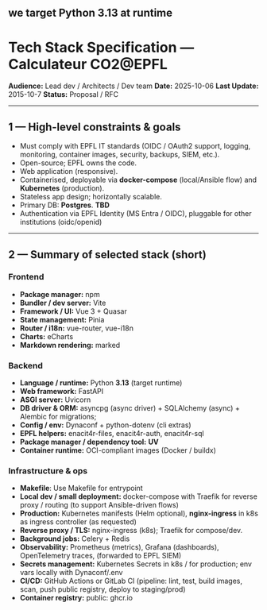 ## **we target Python 3.13 at runtime**

# Tech Stack Specification — Calculateur CO2@EPFL

**Audience:** Lead dev / Architects / Dev team
**Date:** 2025-10-06
**Last Update:** 2015-10-7
**Status:** Proposal / RFC

---

## 1 — High-level constraints & goals

- Must comply with EPFL IT standards (OIDC / OAuth2 support, logging, monitoring, container images, security, backups, SIEM, etc.).
- Open-source; EPFL owns the code.
- Web application (responsive).
- Containerised, deployable via **docker-compose** (local/Ansible flow) and **Kubernetes** (production).
- Stateless app design; horizontally scalable.
- Primary DB: **Postgres**. **TBD**
- Authentication via EPFL Identity (MS Entra / OIDC), pluggable for other institutions (oidc/openid)

---

## 2 — Summary of selected stack (short)

### Frontend

- **Package manager:** npm
- **Bundler / dev server:** Vite
- **Framework / UI:** Vue 3 + Quasar
- **State management:** Pinia
- **Router / i18n:** vue-router, vue-i18n
- **Charts:** eCharts
- **Markdown rendering:** marked

### Backend

- **Language / runtime:** Python **3.13** (target runtime)
- **Web framework:** FastAPI
- **ASGI server:** Uvicorn
- **DB driver & ORM:** asyncpg (async driver) + SQLAlchemy (async) + Alembic for migrations;
- **Config / env:** Dynaconf + python-dotenv (cli extras)
- **EPFL helpers:** enacit4r-files, enacit4r-auth, enacit4r-sql
- **Package manager / dependency tool:** **UV**
- **Container runtime:** OCI-compliant images (Docker / buildx)

### Infrastructure & ops

- **Makefile**: Use Makefile for entrypoint
- **Local dev / small deployment:** docker-compose with Traefik for reverse proxy / routing (to support Ansible-driven flows)
- **Production:** Kubernetes manifests (Helm optional), **nginx-ingress** in k8s as ingress controller (as requested)
- **Reverse proxy / TLS:** nginx-ingress (k8s); Traefik for compose/dev.
- **Background jobs:** Celery + Redis
- **Observability:** Prometheus (metrics), Grafana (dashboards), OpenTelemetry traces, (forwarded to EPFL SIEM)
- **Secrets management:** Kubernetes Secrets in k8s / for production; env vars locally with Dynaconf/.env
- **CI/CD:** GitHub Actions or GitLab CI (pipeline: lint, test, build images, scan, push public registry, deploy to staging/prod)
- **Container registry:** public: ghcr.io
